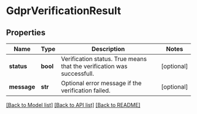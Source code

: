 # GdprVerificationResult

## Properties
Name | Type | Description | Notes
------------ | ------------- | ------------- | -------------
**status** | **bool** | Verification status. True means that the verification was successfull. | [optional] 
**message** | **str** | Optional error message if the verification failed. | [optional] 

[[Back to Model list]](../README.md#documentation-for-models) [[Back to API list]](../README.md#documentation-for-api-endpoints) [[Back to README]](../README.md)

